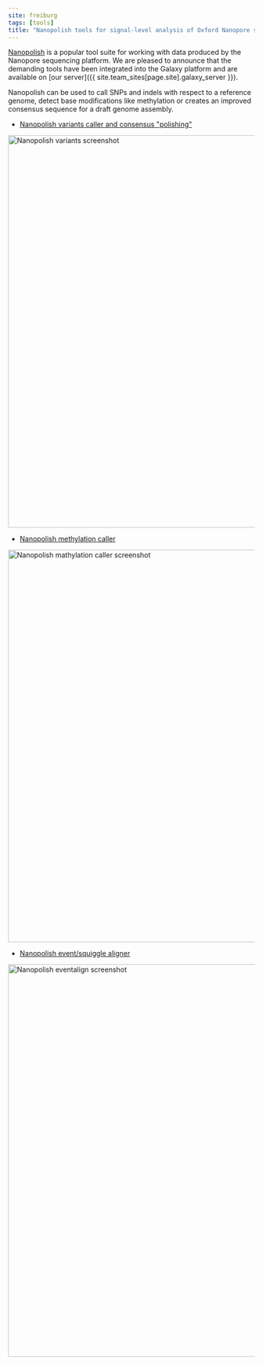 ```yaml
---
site: freiburg
tags: [tools]
title: "Nanopolish tools for signal-level analysis of Oxford Nanopore sequencing data is now available in Galaxy"
---
```


[Nanopolish](https://github.com/jts/nanopolish) is a popular tool suite for working with data produced by the Nanopore sequencing platform. We are pleased to announce that the demanding tools have been integrated into the Galaxy platform and are available on [our server]({{ site.team_sites[page.site].galaxy_server }}).

Nanopolish can be used to call SNPs and indels with respect to a reference genome, detect base modifications like methylation or creates an improved consensus sequence for a draft genome assembly. 

* [Nanopolish variants caller and consensus "polishing"](https://usegalaxy.eu/root?tool_id=toolshed.g2.bx.psu.edu/repos/bgruening/nanopolish_variants/nanopolish_variants/0.1.0)
<div class="multiple-img">
    <img src="{{ "/assets/media/2018-05-30-nanopolish-variants.png" | absolute_url }}" width="800px" alt="Nanopolish variants screenshot" />
</div>

* [Nanopolish methylation caller](https://usegalaxy.eu/root?tool_id=toolshed.g2.bx.psu.edu/repos/bgruening/nanopolish_methylation/nanopolish_methylation/0.1.0)
<div class="multiple-img">
    <img src="{{ "/assets/media/2018-05-30-nanopolish-methylation.png" | absolute_url }}" width="800px" alt="Nanopolish mathylation caller screenshot" />
</div>

* [Nanopolish event/squiggle aligner](https://usegalaxy.eu/root?tool_id=toolshed.g2.bx.psu.edu/repos/bgruening/nanopolish_eventalign/nanopolish_eventalign/0.1.0)
<div class="multiple-img">
    <img src="{{ "/assets/media/2018-05-30-nanopolish-eventalign.png" | absolute_url }}" width="800px" alt="Nanopolish eventalign screenshot" />
</div>

